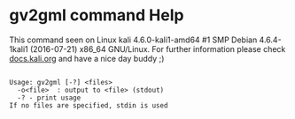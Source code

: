 # gv2gml command Help
 
 This command seen on Linux kali 4.6.0-kali1-amd64 #1 SMP Debian 4.6.4-1kali1 (2016-07-21) x86_64 GNU/Linux. For further information please check [docs.kali.org](docs.kali.org) and have a nice day buddy ;) 

~~~

Usage: gv2gml [-?] <files>
  -o<file>  : output to <file> (stdout)
  -? - print usage
If no files are specified, stdin is used

~~~
